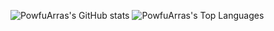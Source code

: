 ![PowfuArras's GitHub stats](https://github-readme-stats.vercel.app/api?username=PowfuArras&show_icons=true&theme=radical)
![PowfuArras's Top Languages](https://github-readme-stats.vercel.app/api/top-langs/?username=PowfuArras&layout=compact&theme=radical)
